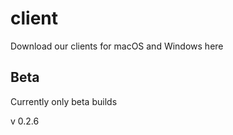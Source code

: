 # client
Download our clients for macOS and Windows here

## Beta
Currently only beta builds

v 0.2.6